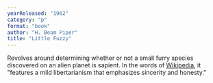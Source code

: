 ```yaml
---
yearReleased: "1962"
category: "p"
format: "book"
author: "H. Beam Piper"
title: "Little Fuzzy"
---
```

Revolves around determining whether or not a small furry  species discovered on an alien planet is sapient. In the words of <a href="https://en.wikipedia.org/wiki/Little_Fuzzy">Wikipedia</a>, it "features  a mild libertarianism that emphasizes sincerity and honesty."
 